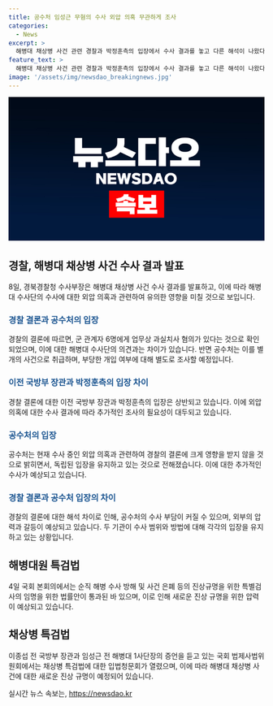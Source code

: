 ```yaml
---
title: 공수처 임성근 무혐의 수사 외압 의혹 무관하게 조사
categories:
  - News
excerpt: >
  해병대 채상병 사건 관련 경찰과 박정훈측의 입장에서 수사 결과를 놓고 다른 해석이 나왔다. 경찰은 임 사단장 등 고위 간부의 책임을 축소하여 외압 의혹을 부인했지만, 박측은 국방부의 개입을 비판하며 수사 결과를 불만으로 했다. 이로써 수사 결과에 대한 논의와 외압 의혹 등 수사 부담이 늘어나고 있으며, 공수처의 독립 수사가 필요한지에 대한 논의가 제기되고 있다. (150자)
feature_text: >
  해병대 채상병 사건 관련 경찰과 박정훈측의 입장에서 수사 결과를 놓고 다른 해석이 나왔다. 경찰은 임 사단장 등 고위 간부의 책임을 축소하여 외압 의혹을 부인했지만, 박측은 국방부의 개입을 비판하며 수사 결과를 불만으로 했다. 이로써 수사 결과에 대한 논의와 외압 의혹 등 수사 부담이 늘어나고 있으며, 공수처의 독립 수사가 필요한지에 대한 논의가 제기되고 있다. (150자)
image: '/assets/img/newsdao_breakingnews.jpg'
---
```


<p><img src="/assets/img/newsdao_breakingnews.jpg" alt="bookingtag 속보" /></p>

<h2 data-ke-size="size26">경찰, 해병대 채상병 사건 수사 결과 발표</h2>

<p data-ke-size="size16">8일, 경북경찰청 수사부장은 해병대 채상병 사건 수사 결과를 발표하고, 이에 따라 해병대 수사단의 수사에 대한 외압 의혹과 관련하여 유의한 영향을 미칠 것으로 보입니다.</p>

<h3><b><span style="color: #1a5490;">경찰 결론과 공수처의 입장</span></b></h3>

<p data-ke-size="size16">경찰의 결론에 따르면, 군 관계자 6명에게 업무상 과실치사 혐의가 있다는 것으로 확인되었으며, 이에 대한 해병대 수사단의 의견과는 차이가 있습니다. 반면 공수처는 이를 별개의 사건으로 취급하며, 부당한 개입 여부에 대해 별도로 조사할 예정입니다.</p>

<h3><b><span style="color: #1a5490;">이전 국방부 장관과 박정훈측의 입장 차이</span></b></h3>

<p data-ke-size="size16">경찰 결론에 대한 이전 국방부 장관과 박정훈측의 입장은 상반되고 있습니다. 이에 외압 의혹에 대한 수사 결과에 따라 추가적인 조사의 필요성이 대두되고 있습니다.</p>

<h3><b><span style="color: #1a5490;">공수처의 입장</span></b></h3>

<p data-ke-size="size16">공수처는 현재 수사 중인 외압 의혹과 관련하여 경찰의 결론에 크게 영향을 받지 않을 것으로 밝히면서, 독립된 입장을 유지하고 있는 것으로 전해졌습니다. 이에 대한 추가적인 수사가 예상되고 있습니다.</p>

<h3><b><span style="color: #1a5490;">경찰 결론과 공수처 입장의 차이</span></b></h3>

<p data-ke-size="size16">경찰의 결론에 대한 해석 차이로 인해, 공수처의 수사 부담이 커질 수 있으며, 외부의 압력과 갈등이 예상되고 있습니다. 두 기관이 수사 범위와 방법에 대해 각각의 입장을 유지하고 있는 상황입니다.</p>

<h2 data-ke-size="size26">해병대원 특검법</h2>

<p data-ke-size="size16">4일 국회 본회의에서는 순직 해병 수사 방해 및 사건 은폐 등의 진상규명을 위한 특별검사의 임명을 위한 법률안이 통과된 바 있으며, 이로 인해 새로운 진상 규명을 위한 압력이 예상되고 있습니다.</p>

<h2 data-ke-size="size26">채상병 특검법</h2>

<p data-ke-size="size16">이종섭 전 국방부 장관과 임성근 전 해병대 1사단장의 증언을 듣고 있는 국회 법제사법위원회에서는 채상병 특검법에 대한 입법청문회가 열렸으며, 이에 따라 해병대 채상병 사건에 대한 새로운 진상 규명이 예정되어 있습니다.</p>
실시간 뉴스 속보는, <a href="https://newsdao.kr" rel="dofollow">https://newsdao.kr</a>


